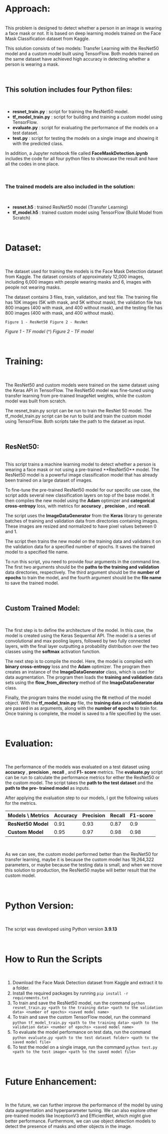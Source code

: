 # Approach:
<br>
This problem is designed to detect whether a person in an image is wearing a face mask or not. It is
based on deep learning models trained on the Face Mask Classification dataset from Kaggle.

This solution consists of two models: Transfer Learning with the ResNet50 model and a custom model
built using TensorFlow. Both models trained on the same dataset have achieved high accuracy in
detecting whether a person is wearing a mask.

<br>

## This solution includes four Python files:

<br>

- **resnet_train.py** : script for training the ResNet50 model.
- **tf_model_train.py** : script for building and training a custom model using TensorFlow.
- **evaluate.py** : script for evaluating the performance of the models on a test dataset.
- **test.py** : script for testing the models on a single image and showing it with the predicted class.

In addition, a Jupyter notebook file called **FaceMaskDetection.ipynb** includes the code for all four
python files to showcase the result and have all the codes in one place.

<br>

### The trained models are also included in the solution:

<br>

- **resnet.h5** : trained ResNet50 model (Transfer Learning)
- **tf_model.h5** : trained custom model using TensorFlow (Build Model from Scratch)

<br>

# Dataset:

<br>

The dataset used for training the models is the Face Mask Detection dataset from Kaggle. The dataset
consists of approximately 12,000 images, including 6,000 images with people wearing masks and 6,
images with people not wearing masks.

The dataset contains 3 files, train, validation, and test file. The training file has 10K images (5K with mask,
and 5K without mask), the validation file has 800 images (400 with mask, and 400 without mask), and
the testing file has 800 images (400 with mask, and 400 without mask).

```
Figure 1 - ResNet50 Figure 2 - ResNet
```
_Figure 1 - TF model_ (^) _Figure 2 - TF model_


<br>

# Training:

<br>

The ResNet50 and custom models were trained on the same dataset using the Keras API in TensorFlow.
The ResNet50 model was fine-tuned using transfer learning from pre-trained ImageNet weights, while
the custom model was built from scratch.

The resnet_train.py script can be run to train the ResNet 50 model. The tf_model_train.py script can be
run to build and train the custom model using TensorFlow. Both scripts take the path to the dataset as
input.

<br>

## ResNet50:

<br>
This script trains a machine learning model to detect whether a person is wearing a face mask or not
using a pre-trained **ResNet50** model. The ResNet50 model is a powerful image classification model that
has already been trained on a large dataset of images.

To fine-tune the pre-trained ResNet50 model for our specific use case, the script adds several new
classification layers on top of the base model. It then compiles the new model using the **Adam** optimizer
and **categorical cross-entropy** loss, with metrics for **accuracy** , **precision** , and **recall**.

The script uses the **ImageDataGenerator** from the **Keras** library to generate batches of training and
validation data from directories containing images. These images are resized and normalized to have
pixel values between 0 and 1.

The script then trains the new model on the training data and validates it on the validation data for a
specified number of epochs. It saves the trained model to a specified file name.

To run this script, you need to provide four arguments in the command line. The first two arguments
should be the **paths to the training and validation** data directories, respectively. The third argument
should be the **number of epochs** to train the model, and the fourth argument should be the **file name** to
save the trained model.

<br>

## Custom Trained Model:

<br>

The first step is to define the architecture of the model. In this case, the model is created using the Keras
Sequential API. The model is a series of convolutional and max pooling layers, followed by two fully
connected layers, with the final layer outputting a probability distribution over the two classes using the
**softmax** activation function.

The next step is to compile the model. Here, the model is compiled with **binary cross-entropy** loss and
the **Adam** optimizer. The program then creates an instance of the **ImageDataGenerator** class, which is
used for data augmentation. The program then loads the **training and validation** data sets using the
**flow_from_directory** method of the **ImageDataGenerator** class.

Finally, the program trains the model using the **fit** method of the model object. With the
**tf_model_train.py** file, the **training data** and **validation data** are passed in as arguments, along with the
**number of epochs** to train for. Once training is complete, the model is saved to a file specified by the
user.

<br>

# Evaluation:

<br>

The performance of the models was evaluated on a test dataset using **accuracy** , **precision** , **recall** , and **F1-
score** metrics. The **evaluate.py** script can be run to calculate the performance metrics for either the
ResNet50 or the custom model. The script takes the **path to the test dataset** and the **path to the pre-
trained model** as inputs.

After applying the evaluation step to our models, I got the following values for the metrics. <br>

| **Models \ Metrics** | **Accuracy** | **Precision** | **Recall** | **F1-score** |
|----------------------|--------------|---------------|------------|--------------|
| **ResNet50 Model**   | 0.91         | 0.93          | 0.87       | 0.9          | 
| **Custom Model**     | 0.95         | 0.97          | 0.98       | 0.98         |

<br>

As we can see, the custom model performed better than the ResNet50 for transfer learning, maybe it is
because the custom model has 19,264,322 parameters, or maybe because the testing data is small, and
when we move this solution to production, the ResNet50 maybe will better result that the custom
model.

<br>

# Python Version:

<br>

The script was developed using Python version **3.9.13**

<br>

# How to Run the Scripts

<br>

1. Download the Face Mask Detection dataset from Kaggle and extract it to a folder.
2. Install the required packages by running `pip install -r requirements.txt`
3. To train and save the ResNet50 model, run the command `python resnet_train.py <path to the
    training data> <path to the validation data> <number of epochs> <saved model name>`
4. To train and save the custom TensorFlow model, run the command `python tf_model_train.py
    <path to the training data> <path to the validation data> <number of epochs> <saved model name>`
5. To evaluate the model performance on test data, run the command `python evaluate.py <path to
    the test dataset folder> <path to the saved model file>`
6. To test the model on a single image, run the command `python test.py <path to the test image>
    <path to the saved model file>`

<br>
  
# Future Enhancement:

<br>
  
In the future, we can further improve the performance of the model by using data augmentation and
hyperparameter tuning. We can also explore other pre-trained models like InceptionV3 and EfficientNet,
which might give better performance. Furthermore, we can use object detection models to detect the
presence of masks and other objects in the image.


